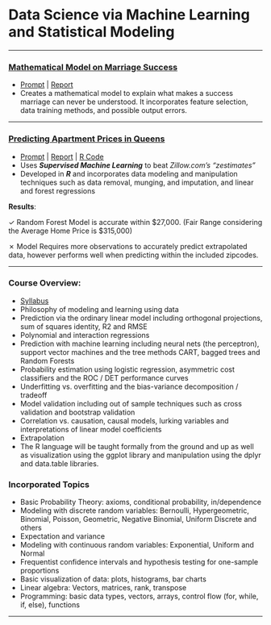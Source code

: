 <a name="TOP"></a>

# Data Science via Machine Learning and Statistical Modeling
___
<a name="marriage"></a>

### [Mathematical Model on Marriage Success](https://github.com/eng-jonathan/QC_MATH_342/tree/master/modeling_essay)
* [Prompt](https://github.com/eng-jonathan/QC_MATH_342_DataScience_via_MachineLearning_and_StatisticalModeling/blob/master/modeling_essay/modeling_essay%20_prompt.pdf) | [Report](https://github.com/eng-jonathan/QC_MATH_342/blob/master/modeling_essay/modeling_essay.pdf)
* Creates a mathematical model to explain what makes a success marriage can never be understood. It incorporates feature selection, data training methods, and possible output errors. 
___
<a name="prediction"></a>

### [Predicting Apartment Prices in Queens](https://github.com/eng-jonathan/QC_MATH_342_DataScience_via_MachineLearning_and_StatisticalModeling/tree/master/final_project)
* [Prompt](https://github.com/eng-jonathan/QC_MATH_342_DataScience_via_MachineLearning_and_StatisticalModeling/blob/master/final_project/math3904_finalproject_prompt.pdf) | [Report](https://github.com/eng-jonathan/QC_MATH_342_DataScience_via_MachineLearning_and_StatisticalModeling/blob/master/final_project/math3904_finalproject.pdf) | [R Code](https://github.com/eng-jonathan/QC_MATH_342_DataScience_via_MachineLearning_and_StatisticalModeling/blob/master/final_project/math3904_finalproject.Rmd)
* Uses ***Supervised Machine Learning*** to beat *Zillow.com’s “zestimates”*
* Developed in ***R*** and incorporates data modeling and manipulation techniques such as data removal, munging, and imputation, and linear and forest regressions

**Results**:

✓ Random Forest Model is accurate within $27,000. (Fair Range considering the Average Home Price is $315,000)

✗ Model Requires more observations to accurately predict extrapolated data, however performs well when predicting within the included zipcodes.
___ 
<a name="overview"></a>

### Course Overview:
* [Syllabus](https://github.com/eng-jonathan/QC_MATH_342/blob/master/syllabus/syllabus_math342.pdf)
* Philosophy of modeling and learning using data
* Prediction via the ordinary linear model including orthogonal projections, sum of squares identity, R2 and RMSE
* Polynomial and interaction regressions
* Prediction with machine learning including neural nets (the perceptron), support vector machines and the tree methods CART, bagged trees and Random Forests
* Probability estimation using logistic regression, asymmetric cost classifiers and the ROC / DET performance curves
* Underfitting vs. overfitting and the bias-variance decomposition / tradeoff
* Model validation including out of sample techniques such as cross validation and bootstrap validation
* Correlation vs. causation, causal models, lurking variables and interpretations of linear model coefficients
* Extrapolation
* The R language will be taught formally from the ground and up as well as visualization using the ggplot library and manipulation using the dplyr and data.table libraries.

### Incorporated Topics
* Basic Probability Theory: axioms, conditional probability, in/dependence
* Modeling with discrete random variables: Bernoulli, Hypergeometric, Binomial, Poisson, Geometric, Negative Binomial, Uniform Discrete and others
* Expectation and variance
* Modeling with continuous random variables: Exponential, Uniform and Normal
* Frequentist confidence intervals and hypothesis testing for one-sample proportions
* Basic visualization of data: plots, histograms, bar charts
* Linear algebra: Vectors, matrices, rank, transpose
* Programming: basic data types, vectors, arrays, control flow (for, while, if, else), functions
___
